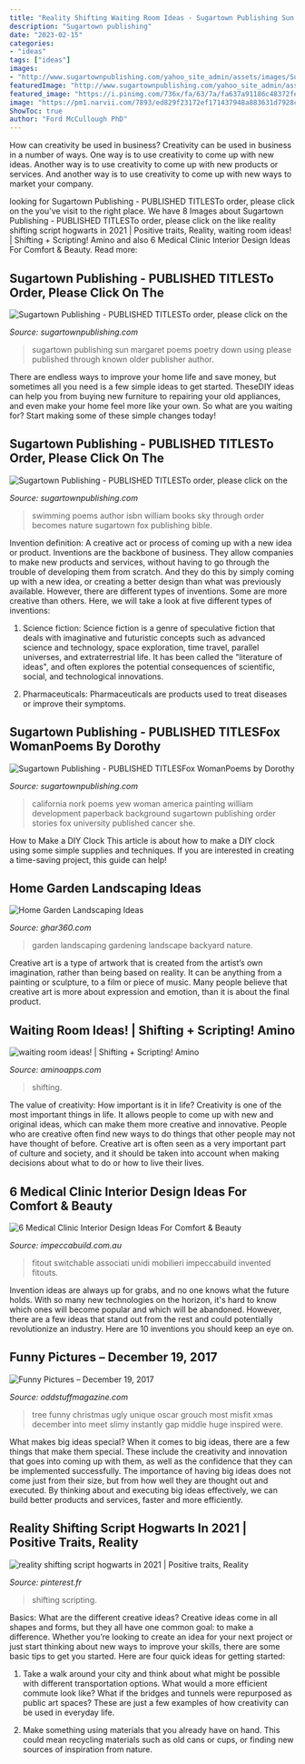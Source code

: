 ```yaml
---
title: "Reality Shifting Waiting Room Ideas - Sugartown Publishing Sun Margaret Poems Poetry Down Using Please Published Through Known Older Publisher Author"
description: "Sugartown publishing"
date: "2023-02-15"
categories:
- "ideas"
tags: ["ideas"]
images:
- "http://www.sugartownpublishing.com/yahoo_site_admin/assets/images/Sun_on_the_Rind_Cover_Marketing_300.149153919_std.jpg"
featuredImage: "http://www.sugartownpublishing.com/yahoo_site_admin/assets/images/Sun_on_the_Rind_Cover_Marketing_300.149153919_std.jpg"
featured_image: "https://i.pinimg.com/736x/fa/63/7a/fa637a91186c48372fef4ad0984864fe.jpg"
image: "https://pm1.narvii.com/7893/ed829f23172ef171437948a883631d7928c96981r1-750-745v2_hq.jpg"
ShowToc: true
author: "Ford McCullough PhD"
---
```



How can creativity be used in business?
Creativity can be used in business in a number of ways. One way is to use creativity to come up with new ideas. Another way is to use creativity to come up with new products or services. And another way is to use creativity to come up with new ways to market your company.

	

		
looking for Sugartown Publishing - PUBLISHED TITLESTo order, please click on the you've visit to the right place. We have 8 Images about Sugartown Publishing - PUBLISHED TITLESTo order, please click on the like reality shifting script hogwarts in 2021 | Positive traits, Reality, waiting room ideas! | Shifting + Scripting! Amino and also 6 Medical Clinic Interior Design Ideas For Comfort &amp; Beauty. Read more:
		
    
## Sugartown Publishing - PUBLISHED TITLESTo Order, Please Click On The

<img loading=lazy src="http://www.sugartownpublishing.com/yahoo_site_admin/assets/images/Sun_on_the_Rind_Cover_Marketing_300.149153919_std.jpg" onerror="this.onerror=null;this.src='https://tse3.mm.bing.net/th?id=OIP.BZeFfOSK70P4NpeERtKLLAHaLG&amp;pid=15.1';" alt="Sugartown Publishing - PUBLISHED TITLESTo order, please click on the">

_Source: sugartownpublishing.com_

>sugartown publishing sun margaret poems poetry down using please published through known older publisher author. 

	

There are endless ways to improve your home life and save money, but sometimes all you need is a few simple ideas to get started. TheseDIY ideas can help you from buying new furniture to repairing your old appliances, and even make your home feel more like your own. So what are you waiting for? Start making some of these simple changes today!

    
## Sugartown Publishing - PUBLISHED TITLESTo Order, Please Click On The

<img loading=lazy src="http://sugartownpublishing.com/yahoo_site_admin/assets/images/SwimmingTheSky_250_sharpened.232102133_std.jpg" onerror="this.onerror=null;this.src='https://tse2.mm.bing.net/th?id=OIP.s7ubBujhCvZb_GX74VXhPwHaLH&amp;pid=15.1';" alt="Sugartown Publishing - PUBLISHED TITLESTo order, please click on the">

_Source: sugartownpublishing.com_

>swimming poems author isbn william books sky through order becomes nature sugartown fox publishing bible. 

	

Invention definition: A creative act or process of coming up with a new idea or product.
Inventions are the backbone of business. They allow companies to make new products and services, without having to go through the trouble of developing them from scratch. And they do this by simply coming up with a new idea, or creating a better design than what was previously available.
However, there are different types of inventions. Some are more creative than others. Here, we will take a look at five different types of inventions:

1) Science fiction: Science fiction is a genre of speculative fiction that deals with imaginative and futuristic concepts such as advanced science and technology, space exploration, time travel, parallel universes, and extraterrestrial life. It has been called the "literature of ideas", and often explores the potential consequences of scientific, social, and technological innovations.

2) Pharmaceuticals: Pharmaceuticals are products used to treat diseases or improve their symptoms.

    
## Sugartown Publishing - PUBLISHED TITLESFox WomanPoems By Dorothy

<img loading=lazy src="http://sugartownpublishing.com/yahoo_site_admin/assets/images/Yew_Nork_at_300_dpi.69114314_std.jpg" onerror="this.onerror=null;this.src='https://tse4.mm.bing.net/th?id=OIP.WLww0-Ss8r2lcNT2IMO-QAAAAA&amp;pid=15.1';" alt="Sugartown Publishing - PUBLISHED TITLESFox WomanPoems by Dorothy">

_Source: sugartownpublishing.com_

>california nork poems yew woman america painting william development paperback background sugartown publishing order stories fox university published cancer she. 

	

How to Make a DIY Clock
This article is about how to make a DIY clock using some simple supplies and techniques. If you are interested in creating a time-saving project, this guide can help!

    
## Home Garden Landscaping Ideas

<img loading=lazy src="http://ghar360.com/blogs/wp-content/uploads/14.jpg" onerror="this.onerror=null;this.src='https://tse3.mm.bing.net/th?id=OIP.p4EujZ7oX_0bb6vDMKmBYQHaFl&amp;pid=15.1';" alt="Home Garden Landscaping Ideas">

_Source: ghar360.com_

>garden landscaping gardening landscape backyard nature. 

	

Creative art is a type of artwork that is created from the artist’s own imagination, rather than being based on reality. It can be anything from a painting or sculpture, to a film or piece of music. Many people believe that creative art is more about expression and emotion, than it is about the final product.

    
## Waiting Room Ideas! | Shifting + Scripting! Amino

<img loading=lazy src="https://pm1.narvii.com/7893/ed829f23172ef171437948a883631d7928c96981r1-750-745v2_hq.jpg" onerror="this.onerror=null;this.src='https://tse3.mm.bing.net/th?id=OIP.Sklm1h4D7C4jjQmZvxntNwHaHW&amp;pid=15.1';" alt="waiting room ideas! | Shifting + Scripting! Amino">

_Source: aminoapps.com_

>shifting. 

	

The value of creativity: How important is it in life?
Creativity is one of the most important things in life. It allows people to come up with new and original ideas, which can make them more creative and innovative. People who are creative often find new ways to do things that other people may not have thought of before. Creative art is often seen as a very important part of culture and society, and it should be taken into account when making decisions about what to do or how to live their lives.

    
## 6 Medical Clinic Interior Design Ideas For Comfort &amp; Beauty

<img loading=lazy src="https://impeccabuild.com.au/wp-content/uploads/2020/07/Medical-Clinic-Interior-Design-Ideas-Medical-Fitouts-ImpeccaBuild-4-scaled.jpg" onerror="this.onerror=null;this.src='https://tse4.mm.bing.net/th?id=OIP.xofkzStymjgVN_pOJ2qNtwHaE8&amp;pid=15.1';" alt="6 Medical Clinic Interior Design Ideas For Comfort &amp; Beauty">

_Source: impeccabuild.com.au_

>fitout switchable associati unidi mobilieri impeccabuild invented fitouts. 

	

Invention ideas are always up for grabs, and no one knows what the future holds. With so many new technologies on the horizon, it's hard to know which ones will become popular and which will be abandoned. However, there are a few ideas that stand out from the rest and could potentially revolutionize an industry. Here are 10 inventions you should keep an eye on.

    
## Funny Pictures – December 19, 2017

<img loading=lazy src="http://oddstuffmagazine.com/wp-content/uploads/2017/12/ugly-misfit-tree.jpg" onerror="this.onerror=null;this.src='https://tse1.mm.bing.net/th?id=OIP.2OiPMkdLk0I21Xbl5QKy4wHaJ4&amp;pid=15.1';" alt="Funny Pictures – December 19, 2017">

_Source: oddstuffmagazine.com_

>tree funny christmas ugly unique oscar grouch most misfit xmas december into meet slimy instantly gap middle huge inspired were. 

	

What makes big ideas special?
When it comes to big ideas, there are a few things that make them special. These include the creativity and innovation that goes into coming up with them, as well as the confidence that they can be implemented successfully. The importance of having big ideas does not come just from their size, but from how well they are thought out and executed. By thinking about and executing big ideas effectively, we can build better products and services, faster and more efficiently.

    
## Reality Shifting Script Hogwarts In 2021 | Positive Traits, Reality

<img loading=lazy src="https://i.pinimg.com/736x/fa/63/7a/fa637a91186c48372fef4ad0984864fe.jpg" onerror="this.onerror=null;this.src='https://tse2.mm.bing.net/th?id=OIP.zbrBUAQm0AUm4nujW1i0pwHaJ5&amp;pid=15.1';" alt="reality shifting script hogwarts in 2021 | Positive traits, Reality">

_Source: pinterest.fr_

>shifting scripting. 

	

Basics: What are the different creative ideas?
Creative ideas come in all shapes and forms, but they all have one common goal: to make a difference. Whether you’re looking to create an idea for your next project or just start thinking about new ways to improve your skills, there are some basic tips to get you started. Here are four quick ideas for getting started:
1. Take a walk around your city and think about what might be possible with different transportation options. What would a more efficient commute look like? What if the bridges and tunnels were repurposed as public art spaces? These are just a few examples of how creativity can be used in everyday life.

2. Make something using materials that you already have on hand. This could mean recycling materials such as old cans or cups, or finding new sources of inspiration from nature.

